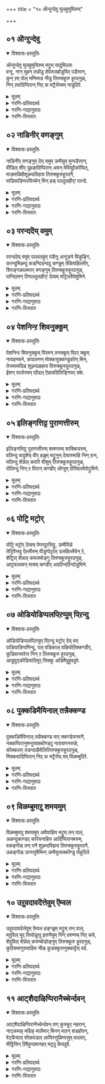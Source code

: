 +++
title = "१० ऒन्ऱुन्देवु मुलहुमुयिरुम्"

+++


## ०१ ऒन्ऱुन्देवु
<details open><summary>विश्वास-प्रस्तुतिः</summary>

ऒन्ऱुन्देवु मुलहुमुयिरुम् मट्रुम् यादुमिल्ला  
वन्ऱु, नान् मुहन् तन्नॊडु तेवरुलहोडुयिर् पडैत्तान्,  
कुन् ऱम् पोल् मणिमाड नीडु तिरुक्कूरु हूरदनुळ्,  
निन् ऱवादिप्पिरान् निऱ् क मट्रैत्तॆय्वम् नाडुदिरे.
</details>

<details><summary>मूलम्</summary>

ऒन्ऱुन्देवु मुलहुमुयिरुम् मट्रुम् यादुमिल्ला  
वन्ऱु, नान् मुहन् तन्नॊडु तेवरुलहोडुयिर् पडैत्तान्,  
कुन् ऱम् पोल् मणिमाड नीडु तिरुक्कूरु हूरदनुळ्,  
निन् ऱवादिप्पिरान् निऱ् क मट्रैत्तॆय्वम् नाडुदिरे.
</details>

<details><summary>गरणि-प्रतिपदार्थः</summary>

ऒन्ऱुम् = ऒन्दू, तेवुम् = देवतॆगळू, उलहुम् = लोकगळू, उयिरुम् = जीवगळू, मट्रुम् = मत्तॆ, यारुम् = यारू, इल्ला अन्ऱु = इल्लद अन्दु, नान् मुहन् तन्नॊडु = नाल्मुखनन्नू, तेवर् = देवतॆगळन्नू, उलहोडु = लोकगळॊन्दिगॆ, उयिर् = जीवगळन्नू, पडैत्तान् = पडॆदवनु, कुन्ऱुम् पोल् = बॆट्टद हागॆ \(उन्नतवाद, भद्रवाद\), मणि माडम् = दिव्यवाद महडि मनॆगळु, नीडु = हरडिरुव, तिरुक्कूरु हूर् = तिरुक्कूरुहूरन्नू, अदनुळ् = अदरल्लि, निन्ऱ = इरुव, आदि पिरान् = आदियाद भगवन्तनु, निऱ् क = कङ्गॊळिसुत्तिरलागि, मट्रैदॆय् वम् = बेरॆ दैववन्नु, नाडुदिरे = हुडुकुत्तीरल्ल\! 
</details>

<details><summary>गरणि-गद्यानुवादः</summary>

देवतॆगळू, लोकगळू, जीवगळु, बेरॆ यारू यावुदू ऒन्दू इल्लद अन्दु, नाल्मुखनन्नू, देवतॆगळन्नू, लोकगळन्नू, जीवगळन्नू पडॆदवनु बॆट्टद हागॆ उन्नतवाद भद्रवाद दिव्यवाद महडिमनॆगळु हरडिरुव तिरुक्कूरुहूरन्नू अदरल्लिरुव आदियाद भगवन्तनु कङ्गॊळिसुत्तिरुवाग, बेरॆ दैववन्नु हुडुकुत्तीरल्ल\! 
</details>

<details><summary>गरणि-विस्तारः</summary>

ई पाशुरदल्लि याव दैववन्नु आश्रयिसबेकु? एकॆ? बेरॆ बेरॆ दैवगळिवॆयल्ल\! अवुगळन्नु आश्रयिसिदरो? – ऎम्ब विषयवन्नु कुरितु हेळलागुत्तदॆ. 

“ऒन्ऱुन्देवु........................अन्ऱु” – इल्लि, महाप्रळयद बळिक, मरुसृष्टिगॆ मुञ्चितवागि, बहुदीर्घकाल इद्द \(इरुव\) स्थितिय विषयविदॆ. आग इद्दद्दु \(इरुवुदु\) भगवन्तनॊब्बने. अवने ’आदि’. अवनिगॆ मॊदलु, कॊनॆ ऎम्बुदिल्ल. सदा इरतक्कवनु. आद्दरिन्द, अवनन्नु ’अनादि’, ’अनन्त’ ऎन्नुत्तारॆ. 

“नान्मुहन्.......................पडैत्तान्” – सृष्टि आदद्दु हेगॆ? अदु मॊदलादद्दु हेगॆ? ऎम्ब विषय इल्लिदॆ. सृष्टिगॆ मुञ्चितवागि भगवन्तनॊब्बने इद्दद्दु, अवने मॊट्टमॊदलिगॆ \(सृष्टियागबेकॆन्दु सङ्कल्पिसिदाग\) चतुर्मुखनन्नु सृष्टिसिदनु. तरुवाय \(अवन मूलक\), देवतॆगळन्नू, लोकगळन्नू, ऎल्ला जीवकोटियन्नू सृष्टिसिदनु. 

“कुन् ऱम् पोल्..........................निऱ् क” – सर्वेश्वरन परम सौलभ्यगुणवन्नु इल्लि हेळलागुत्तदॆ. तानॆल्लियो सृष्टिगिन्त आचॆ इरुव ’पर’दल्लिद्दरॆ, तन्नन्नु ऎल्ला जीवकोटियू आश्रयिसुवुदादरू हेगॆ? कण्णार कण्डरल्लवे अवरु अवनन्नु नम्बि आश्रयिसबल्लरु? ई कारणदिन्द, भगवन्तनु भूलोकदल्लि बेरॆबेरॆ तिरुपतिगळल्लि \(पवित्रस्थळगळल्लि\) ताने अर्चावतारियागि, दिव्यमङ्गळ विग्रहवागि नॆलॆगॊण्डिद्दानॆ. “आळ्वार् तिरुनगरि” ऎन्दु प्रसिद्धि पडॆद तिरुक्कूरुहूरिनल्लू स्वामियु कङ्गॊळिसुत्तानॆ. 

“आदिप्पिरान् निऱ् क...............नाडुदिरे” – ऎल्लक्कू आदियागि, ऎल्लक्कू कारणनागिरुव भगवन्तनु तिरुक्कूरुहूरिनल्लि मत्तु अन्थ इतर पवित्र पुण्यस्थळगळल्लि, भूलोकवासिगळ उद्धारक्कागिये निन्तिरुवाग, अवनन्नु आश्रयिसदन्तॆ, बेरॆ यारु यारन्नो आश्रयिसि जन कॆडुत्तारल्ल\! इदु तरवे? 

आळ्वाररु हेळुत्तारॆ- आदियू कारणनू आगिरुव सर्वेश्वरनन्नु मात्रवे आश्रयिसि उद्धारगॊळ्ळबेकु. बेरॆ दैवगळन्नु आश्रयिसुवुदु विवेकवल्ल.
</details>



## ०२ नाडिनीर् वणङ्गुम्
<details open><summary>विश्वास-प्रस्तुतिः</summary>

नाडिनीर् वणङ्गुम् दॆय् वमुम् उम्मैयुम् मुन्पडैत्तान्,  
वीडिल् शीर् पुहऴादिप्पिरान् अवन् मेवियुऱैकोयिल्,  
माडमाळिहैशूऴ्न्दविहाय तिरुक्कूरुहूरदनै,  
पाडियाडिप्परविच्चॆन् मिन् हळ् पल्लुलहीर्\! परन्दे.
</details>

<details><summary>मूलम्</summary>

नाडिनीर् वणङ्गुम् दॆय् वमुम् उम्मैयुम् मुन्पडैत्तान्,  
वीडिल् शीर् पुहऴादिप्पिरान् अवन् मेवियुऱैकोयिल्,  
माडमाळिहैशूऴ्न्दविहाय तिरुक्कूरुहूरदनै,  
पाडियाडिप्परविच्चॆन् मिन् हळ् पल्लुलहीर्\! परन्दे.
</details>

<details><summary>गरणि-प्रतिपदार्थः</summary>

नाडि = हुडुकि, नीर् = नीवु, वणङ्गुम् = पूजिसुव \(नमस्करिसुव\), दॆय् वमुम् = दैववन्नु उम्मैयुम् = निम्मन्नू, मुन् = हिन्दॆये \(ऒन्दु कालदल्लि\), पडैत्तान् = पडॆदवनाद \(सृष्टिसिदवनाद\), वीडु इल् शीर् = नित्यसिद्धवाद कल्याणगुणगळुळ्ळ, पुहऴ् = हॊगळिकॆयुळ्ळ \(कीर्तिवन्तनाद\), आदिप्पिरान्= जगदादियाद स्वामियु, अवन् = स्वतः, मेवि = इष्टपट्टु, उऱै = नॆलसिरुव, कोयिल् = पवित्रमन्दिरवाद, माडम् माळिहै शूऴ्न्दु = महडि मनॆगळिन्द सुत्तुवरिदु, अऴहुआय = सुन्दरवागिरुव, तिरुक्कूरु हूर् अदनै = तिरुक्कूरुहूरन्नु, पादि = हाडि \(स्तुतिसि\), आडि = नलिदाडि, परवि = स्तुतिसि, शॆन् मिन् हळ् = नडॆयिरि, पल् उलहीर् = ऎल्ला जीवरुगळे, परन्दे = ऎल्ला कडॆगळन्नू हरडिकॊण्डे. 
</details>

<details><summary>गरणि-गद्यानुवादः</summary>

ऎल्ला जीवरुगळे, हुडुकि नीवु पूजिसुव दैववन्नू निम्मन्नू हिन्दॆ ऒन्दु कालदल्लि पडॆदवनाद, नित्यसिद्धनाद कल्याणगुणगळुळ्ळ, कीर्तिवन्तनाद, जगदादियाद स्वामियु स्वतः इष्टपट्टु नॆलसिरुव पवित्रमन्दिरवाद, महडिमनॆगळिन्द सुत्तुवरिदिरुव, सुन्दरवाद तिरुक्कूरुहूरन्नु हाडि, नलिदाडि, स्तुतिसि, \(इदर कीर्तियन्नु\) ऎल्लॆल्लू हरडि, नडॆयिरि.
</details>

<details><summary>गरणि-विस्तारः</summary>

हिन्दिन पाशुरदल्लि, तिरुक्कूरुहूरिनल्लि नॆलसिरुव आदिकारणनाद सर्वेश्वरनन्नु ऎल्लरू आश्रयिसि उद्धारगॊळ्ळबेकॆन्दु हेळलायितु. 

ई पाशुरदल्लि, आ स्वामिये इष्टपट्टु बन्दु नॆलसिरुव पवित्रक्षेत्रवाद तिरुक्कूरुहूरिन भाग्यवन्नु हाडि, हॊगळि, आनन्दिसि, प्रसिद्धगॊळिसबेकॆन्दु हेळलागुत्तदॆ. आळ्वाररु ऎल्ला जनक्कू तम्म हितनुडियन्नु हेळुत्तारॆ. 

“नाडि नीर्.............................पडैत्तान्” – कॆळमट्टद दैवगळन्नु आश्रयिसि पूजिसुवुदु एतक्कॆ हितवल्लद्दु ऎम्बुदन्नु हेळलागुत्तदॆ. हिन्दॆ, भगवन्तनु सृष्टि माडिद कालदल्लि नाना देवतॆगळन्नू ऎल्ला चराचर वस्तुगळन्नू सृष्टिमाडिदनु. तिळिवळिकॆयिल्लद जन तावु अलॆदाडि कण्डुकॊण्ड कॆळमट्टद दैववन्नु पूजिसुत्तारॆ. भगवन्तनु आ दैववन्नू सृष्टिसिदनष्टॆ. आ दैववू आ सर्वस्वामियन्ने आश्रयिसुवुदु. आद्दरिन्द, ऎल्लरू, ऎल्लर आराध्यदैववाद सर्वेश्वरनॊब्बनन्ने, आश्रयिसि उद्धारगॊळ्ळबेकु. 

“वीडिल् शीर् पुलऴ्....................अवन्” – शाश्वतवाद कल्याणगुणगळिन्द कूडि, कीर्तिसल्पडुववनु भगवन्तने. अवने आदि. अवने जगत्कारण.

“अवन् मेवि.....................परन्दे” – आ स्वामियु ताने इष्टपट्टु, लोकवासिगळ आर्तियन्नु निवारिसुवुदक्कागि भूलोकक्कॆ बन्दु अर्चास्वरूपियागि, तिरुक्कूरुहूरिनल्लि नॆलॆगॊण्डिद्दानॆ. महडि मनॆगळिन्द सुन्दरवागि शोभिसुव आ तिरुक्कूरुहूरु ऎम्बुदु भगवन्तन दिव्यसन्निधियिन्द सुप्रसिद्धवागिदॆ. आ पुण्यक्षेत्रवन्नु कुरितु हाडि, हॊगळि, अदर किर्तियन्नु ऎल्ल कडॆयल्लू हरडबेकु. 

आळ्वाररु हेळुत्तारॆ- लोकवासिगळे, नीवु मोहगॊण्डु पूजिसुव दैववन्नुआ सर्वेश्वरने सृष्टिसिद्दु. आ दैवगळू आ स्वामियन्ने आश्रयिसुत्तारॆ. अवने इष्टपट्टु तिरुक्कूरुहूरिनल्लि नॆलसिद्दानॆ. जनर सङ्कटगळन्नु परिहरिसुवुदक्कागि. आद्दरिन्द, नीवु तिरुक्कूरुहूरिगॆ होगि, आ स्वामियन्नु पूजिसि, अवनन्नू आ पुण्यक्षेत्र्द कीर्तियन्नू हॊगळि, हाडि, आनन्दिसि अदर कीर्तियन्नु ऎल्लॆडॆगळल्लू हरडि.
</details>



## ०३ परन्ददॆय् वमुम्
<details open><summary>विश्वास-प्रस्तुतिः</summary>

परन्ददॆय् वमुम् पल्ललहुम् पडैत्तु अन्ऱुडने विऴुङ्गि,  
करन्दुमिऴ्न्दु कडन्दिडन्ददु कण्डुम् तॆळियहिल्लीर्,  
शिरङ्गळालमरर् वणङ्गुम् तिरुक्कूरुहूरदनुळ्,  
पान्दिऱमन् ऱिप्पल्लुलहीर्\! दॆय्वम् मट्रिल्लैपेशुमिने.
</details>

<details><summary>मूलम्</summary>

परन्ददॆय् वमुम् पल्ललहुम् पडैत्तु अन्ऱुडने विऴुङ्गि,  
करन्दुमिऴ्न्दु कडन्दिडन्ददु कण्डुम् तॆळियहिल्लीर्,  
शिरङ्गळालमरर् वणङ्गुम् तिरुक्कूरुहूरदनुळ्,  
पान्दिऱमन् ऱिप्पल्लुलहीर्\! दॆय्वम् मट्रिल्लैपेशुमिने.
</details>

<details><summary>गरणि-प्रतिपदार्थः</summary>

परन्द = हरडिकॊण्डिरुव, दॆय् वमुम् = देवतॆगळन्नू\(देवतॆगळे मुन्ताद जीवकोटियन्नू\), पल् उलहुम् = अनेक लोकगळन्नू, पडैत्तु = सृष्टिसि, अन्ऱु = अन्दु \(प्रळय बन्दाग\), उडने = ऒट्टिगॆ, विऴुङ्गि = ऎल्लवन्नू कबळिसि, करन्दु = \(अवुगळन्नॆल्ला\) करगिसि, उमिऴ्न्दु = \(ऎल्लवन्नू\) मत्तॆ हॊरहाकि, कडन्दु = \(लोकगळन्नु\) अळॆदुकॊण्डु, इडन्ददु = हिडिदु मेलक्कॆत्तिद्दन्नु, कण्डुम् = प्रमाणगळ मूलक तिळिदूसह, तॆळिय किल्लीर् = तिळियलारिरल्ल\! शिरङ्गळाल् = तलॆगळिन्द \(तलॆबागि\), अमरर् = अमररु, वणङ्गुम् = नमस्करिसुव, तिरुक्कूरुहूर् अदनुळ् = तिरुक्कूरुहूरिनल्लि नॆलसिरुव, परन् = परमपुरुषन, तिऱम् अन् ऱि = स्वभाववदल्लदॆ, पल् उलहीर् = लोकद नानाजनरे, तॆय्वम् = दैव, मट्रु इल्लै = बेरॆ यावुदक्कू इल्ल, पेशुमिने = हेळि \(मातनाडि\). 
</details>

<details><summary>गरणि-गद्यानुवादः</summary>

हरडिकॊण्डिरुव देवतॆगळे मुन्ताद ऎल्ला जीवकोटियन्नू, अनेक लोकगळन्नू सृष्टिसि, प्रळयकाल बन्दाग अवुगळन्नॆल्ला ऒट्टिगॆ कबळिसि, करगिसि, मत्तॆ अवुगळन्नु हॊरहाकि, \(लोकगळन्नु\) अळॆदुकॊण्डु, \(भूमियन्नु\) हिडिदु मेलक्कॆत्तिद्दन्नु प्रमाणगळिन्द कण्डूसह, तिळियलारिरल्ल\! तलॆबागि अमररु नमस्करिसुव तिरुक्कुरुहूरिनल्लि नॆलसिरुव परम पुरुषन स्वभाववदल्लदॆ, नानाजनरे, बेरॆ याव दैवक्कू आ सामर्थ्यविल्ल मातनाडि.
</details>

<details><summary>गरणि-विस्तारः</summary>

तिरुक्कूरुहूरिनल्लि नॆलसिरुव सर्वेश्वरन बहुबगॆय सामर्थ्यवन्नु कुरितु ई पाशुरदल्लि हेळलागुत्तदॆ.

आळ्वाररु हेळुत्तारॆ- लोकद नानाजनरे, तिरुक्कूरुहूरिनल्लि नॆलसिरुव सर्वेश्वरनाद भगवन्तने ब्रह्मादि देवतॆगळिन्द हिडिदु ऎल्ला बगॆय जीवकोटियन्नू सृष्टिकालदल्लि सृष्टिसिदवनु. प्रळयकालदवरॆगॆ अवुगळन्नॆल्ला रक्षिसिदवनु. महाप्रळयकालबन्दाग, इडिय सृष्टियन्ने ऒन्दे गुक्किगॆ नुङ्गि हाकिदवनु. मत्तु मरुसृष्टियवरॆगॆ ऎल्लवन्नू तन्न हॊट्टॆयल्लिट्टुकॊण्डु रक्षिसिदवनु. सृष्टिसमय बन्दाग, अवुगळन्नॆल्ला पाङ्गितवागि हॊरहाकिदवनु. बलिचक्रवर्तिय बळिगॆ वामनवटुवागि होगि, अवनिम्द मूरुहॆज्जॆगळष्टु नॆलवन्नु दानवागि पडॆदुकॊण्डवनु. आग, त्रिविक्रमनागि बॆळॆदु, ऎल्लॆल्लू आवरिसिकॊण्डु, तन्न ऎरडे हॆज्जॆगळन्नु विस्तरिसि ऎल्ला लोकगळन्नू अवुगळल्लि अडगिसिट्टु अळॆदुकॊण्डवनु. हिरण्याक्षनु भूमियन्नु कद्दुकडलल्लि ऎल्लियो हुदुगिसिट्टाग, महावराहनागि स्वामियु अवतरिसि, आ राक्षसनन्नु कॊन्दु, भूमियन्नु हिडिदु, उद्धरिसि, अदर स्थानदल्लि निल्लिसिदवनु. हीगॆ भगवन्तन अवतारगळ हिरिमॆयन्नू, अवन गुणस्वभावगळन्नू, प्रमाणगळिन्द कण्डुकॊण्डिद्दरू, नीवु तिळिवळिकॆ पडॆयलिल्लवल्ल\! देवादिदेवतॆगळू तलॆबागि नमस्करिसुव आ सर्वेश्वरनिगल्लदॆ बेरॆ याव दैवक्कू आ विशिष्ट सामर्थ्यविल्ल, कण्डिरा\!
</details>



## ०४ पेशनिन्ऱ शिवनुक्कुम्
<details open><summary>विश्वास-प्रस्तुतिः</summary>

पेशनिन्ऱ शिवनुक्कुम् पिरमन् तनक्कूम् पिऱर् क्कूम्  
नायहनवने, कपालनन् मोक्कत्तुक्कण्डुकॊण् मिन्,  
तेजमामदिळ् शूऴ्न्दऴहाय तिरुक्कूरुहूरदनुळ्,  
ईशन् पालोरवम् पऱैदल् ऎन्नावदिलिङ्गियर् क्के.
</details>

<details><summary>मूलम्</summary>

पेशनिन्ऱ शिवनुक्कुम् पिरमन् तनक्कूम् पिऱर् क्कूम्  
नायहनवने, कपालनन् मोक्कत्तुक्कण्डुकॊण् मिन्,  
तेजमामदिळ् शूऴ्न्दऴहाय तिरुक्कूरुहूरदनुळ्,  
ईशन् पालोरवम् पऱैदल् ऎन्नावदिलिङ्गियर् क्के.
</details>

<details><summary>गरणि-प्रतिपदार्थः</summary>

पेश निन् ऱ = हेळलागुत्तिरुव, शिवनुक्कूम् = शिवनिगू, पिरमन् तनक्कूम् = ब्रह्मनिगू, पिऱर् क्कूम् = इतर ऎल्लरिगू, नायहन् = ऒडॆयनु, अवने = आ सर्वेश्वरने, कपालम् = कपालद, नल् मोक्कत्तु = ऒळ्ळॆय मोक्षवन्नु \(कपालद पूर्णबिडुगडॆयन्नु\), कण्डु कॊण्मिन् = तिळिदुकॊळ्ळी, तेशम् = तेजस्सिन, मदिळ् शूऴ्न्दु= कोटॆयिन्द सुत्तुवरिदु, अऴहाय = सुन्दरवाद, तिरुक्कूरुहूर् अदनुळ् = तिरुक्कूरु हूरिनल्लि नॆलसिरुव, ईशन् पाल् = सर्वेश्वरन विषयदल्लि ओर् = यावुदादरॊन्दु, अवम् पऱैदल् = कॆट्ट मातन्नु हेळुवुदरिन्द, ऎन् आवदु इलिङ्गियर् क्के = लिङ्गपरवादिगळिगॆ एनागुत्तदॆ? \(एनु प्रयोजनवागुत्तदॆ? फलवेनु?\)
</details>

<details><summary>गरणि-गद्यानुवादः</summary>

हेळलागुत्तिरुव शिअनिगू, ब्रह्मनिगू, मत्तित्तररॆल्लरिगू, आ सर्वेश्वरने ऒडॆयनु. ऒळ्ळॆय कपालमोक्षद विषयवन्नु तिळिदुकॊळ्ळि. तेजस्सिन कोटॆयिन्द सुत्तुवरिदु, सुन्दरवाद, तिरुक्कूरु हूरिनल्लि नॆलसिरुव सर्वेश्वरन विषयदल्लि यावॊन्दादरू कॆट्ट मातन्नु हेळुवुदरिन्द लिङ्गपरवादिगळिगॆ याव प्रयोजनवागुत्तदॆ? 
</details>

<details><summary>गरणि-विस्तारः</summary>

आळ्वारर कालदल्लि मत्तु अदक्कॆ पूर्वभावियागिये, शिवने परतत्त्ववॆन्नुव लिङ्गवादवित्तॆन्दु तोरुत्तदॆ. आळ्वाररु हेळुवुदु विष्णुवे परतत्त्ववॆन्दु. 

श्रीमन्नारायणने सर्वेश्वरनॆम्बुदक्कॆ साकष्टु हेरळवागि प्रमाणगळिवॆ. आ प्रमाणगळन्नु बदिगॊत्ति, लिङ्गवादिगळु शैवतत्त्ववन्ने दॊड्डदु माडुत्तारॆ. अवरिगॆ ऊहॆ, अनुमानगळे प्रमाण. शास्त्रादिगळदल्ल. 

ई पाशुरदल्लि, तम्म तत्त्ववन्नु प्रतिपादिसुव आ शैवरिगॆ आळ्वाररु ऒन्दु बगॆय समाधान हेळुत्तारॆ. 

“कपाल नन् मोक्कत्तु कण्डुकॊण्मिन्” – सृष्टिय मॊदलल्लि ब्रह्मनिगू शिवनिगू ऐदैदु तलॆगळिद्दवन्तॆ. इतररिगॆ अवरिब्बरन्नु कुरितु अनुमान बरबारदॆन्दु शिवनु ऎणिसि, ब्रह्मन ऒन्दु तलॆयन्नु चिवुटि हाकिदनन्तॆ. आदरॆ, ब्रह्मन शापक्कॆ ऒळपट्टु आ कपालवु शिवन बल अङ्गैयल्लिये उळियितन्तॆ. शिवन ब्रह्महत्यादोषवु हीगॆ साक्षियागि अवनन्नु बाधिसुत्तित्तन्तॆ. अदन्नु कळॆदुकॊळ्ळुवुदादरू हेगॆ? एनु माडिदरॆअदु कळचिबीळुत्तदॆ? महर्षिगळिन्द तिळिदद्दु शिवनु जटाधारियागि, भस्म कळॆदु, भिक्षाटानॆ माडबेकॆन्दू, आ कपाल तुम्बिद कूडले अदु कळचिबीळुत्तदॆयॆन्दू, अन्तॆये, शिवनु भिक्षाटनॆ माडतॊडगिदनु. मूरुलोकगळन्नू सुत्ति अलॆदनु. यारिन्दलू कपालवन्नु तुम्बिद मूरुलोकगळन्नू सुत्ति अलॆदनु. यारिन्दलू कपालवन्नु तुम्बिडलागलिल्ल. कडॆगॆ, कडुनॊन्दु, शिवनु श्रीमन्नारायणनन्नु मरॆहॊक्कनु. उदारियागि अवनु तन्नकैयिन्द आ कपालदॊळक्कॆ रक्तवन्नु हरिसुत्ता’अक्षयं’ ऎन्दनन्तॆ. अदु रक्तदिन्द तुम्बिद कूडले, कळचि बित्तु. शिवनिगॆ आनन्दवायितन्तॆ. इदु कतॆ. 

ईगलू, बदरिकाश्रमदल्लिरुव ’ब्रह्मकपाल’वॆम्बुदु शिवन कैयिन्द कपाल कळचिबिद्द स्थळ ऎन्दु प्रसिद्धि पडॆदिदॆ. 

इलिङियर् क्कॆन्नावदु?” – सर्वेश्वरनाद श्रीमन्नारायणनन्नु कुरितु याव कॆट्टमातन्नू आडबारदु. लिङ्गपरवादिगळु आडुव कीळु मातुगळिन्द अवरिगॆ बरुवुदादरू एनु? भगवन्तन हिरिमॆयागलि, परत्ववागलि ऎळ्ळष्टादरू कडमॆयागुवुदे? 

आळ्वाररु हेळुत्तारॆ- शिवने परतत्त्व ऎन्दु लिङ्गवादिगळु हेळुत्तारॆ. वास्तववागि, आ शिवनिगू, ब्रह्मनिगू आ सर्वेश्वरने \(श्रीमन्नारायणने\) नायक. शिवनिगॆ अण्टिद्द कपालद मोक्षवन्नु कुरितु योचिसिदरॆ, यार हिरिमॆ हॆच्चु ऎम्बुदु स्पष्टवागुत्तदॆ. तिरुक्कूरुहूरिनल्लि \(मत्तु, अन्थ पवित्रक्षेत्रगळल्लि\) नॆलसिरुव सर्वेश्वरनन्नु कुरितु यावॊन्दु कॆट्ट मातन्नू आडबारदु. हागॆ आडुव लिङ्गवादिगळिगॆ इदरिन्द एनु प्रयोजन?
</details>



## ०५ इलिङ्गत्तिट्ट पुराणत्तीरुम्
<details open><summary>विश्वास-प्रस्तुतिः</summary>

इलिङ्गत्तिट्ट पुराणत्तीरुम् शमणरुम् शाक्कियरुम्,  
वलिन्दु वादुशॆय् वीर् हळुम् मट्रुनुन् दॆय्वरुमाहि निन् ऱान्,  
मलिन्दु शॆन्नॆल् कवरि वीशुम् तिरुक्कूरुहूरदनुळ्,  
पॊलिन्दु निन् ऱ पिरान् कण्डीर् ऒन्ऱुम् पॊय्यिल्लैपोट्रुमिने.
</details>

<details><summary>मूलम्</summary>

इलिङ्गत्तिट्ट पुराणत्तीरुम् शमणरुम् शाक्कियरुम्,  
वलिन्दु वादुशॆय् वीर् हळुम् मट्रुनुन् दॆय्वरुमाहि निन् ऱान्,  
मलिन्दु शॆन्नॆल् कवरि वीशुम् तिरुक्कूरुहूरदनुळ्,  
पॊलिन्दु निन् ऱ पिरान् कण्डीर् ऒन्ऱुम् पॊय्यिल्लैपोट्रुमिने.
</details>

<details><summary>गरणि-प्रतिपदार्थः</summary>

इलिङ्गत्तु = लिङ्गमहात्मॆयन्नु कुरितु, इट्ट = इट्टिरुव, पुराणत्तीरुम् = पुराणवन्नु हिडिदवरू, शमणरुम् = जैनपन्थदवरू, शाक्कियरुम् = बौद्धरू, वलिन्दु वादु शॆय् वीर्हळुम् = बलवागि वादमाडुववरू, मट्रुम् = बेरॆ, नुम् दॆय्वमुम् = निम्म दैववू, आहि = आगि, निन् ऱान् = इरुववनु, मलिन्दु = समृद्धियागि, शॆम् नॆल् = कॆम्बत्तद, कवरि = चवरॆयन्नु, वीशुम् = बीसुव \(बीसल्पडुव\), तिरुक्कूरुहूर् अदनुळ् = तिरुक्कूरुहूरिनल्लि, पॊलिन्दु = हॊळॆहॊळॆयुत्ता, निन् ऱ = नॆलसिरुव, पिरान् = स्वामिये, कण्डीर् = कण्डिरा, ऒन्ऱुम् = स्वल्पवादरू \(ऎळ्ळष्टादरू\), पॊय् इल्लै = सुळ्ळिल्ल, पोट्रुमिने = स्तुतिसिरि. 
</details>

<details><summary>गरणि-गद्यानुवादः</summary>

लिङ्गमहात्मॆयन्नु कुरितु रचिसलाद पुराणवन्नु हिडिदवरू, जैनरू, बौद्धरू, बलवागि वादमाडुववरू, बेरॆ निम्म दैववू आगिइरुववनु समृद्धियागि बॆळॆद कॆम्बत्तद चवरियिन्द बीसल्पडुव तिरुक्कूरु हूरिनल्लि हॊळॆहॊळॆयुत्ता नॆलसिरुव स्वामिये कण्डिरा. ऎळ्ळष्टादरू सुळ्ळिल्ल स्तुतिसिरि. 
</details>

<details><summary>गरणि-विस्तारः</summary>

हिन्दिन पाशुरदल्लि, शैवर भेदभाववन्नु कुरितु प्रस्तापिसलायितु. आगिन कालदल्लि प्रचारदल्लिद्द बौद्ध, जैन, मुन्ताद अनेक धर्मगळ अनुयायिगळन्नु कुरितु, अवरु परस्पर द्वेषासूयॆगळ बगॆगॆ असमाधानगॊण्डु, अवरॆल्लरिगू ऒट्टागि, ई पाशुरदल्लि हितोपदेशवन्नुआळ्वाररु हेळुत्तारॆ. 

आळ्वाररु हेळुत्तारॆ- लोकिगरे, नीवु शैवागम पुराणगळन्नु अनुसरिसुव लिङ्गपूजकरागिरबहुदु. जैनरागिरबहुदु. बौद्धरागिरबहुदु. वितण्डावादिगळादवर पङ्गडक्कॆ सेरिदवरिरबहुदु. इन्नू बेरॆ यारादरू आगिरबहुदु. नीवॆल्लरू पूजिसुव दैवगळु बेरॆ बेरॆ नामरूपगळिन्द शोभिसुत्तिरबहुदु. आदरॆ, ऎल्लवू सर्वेश्वरनागिरुव ऒब्बनिगे सेरुत्तदॆ. तिरुक्कूरुहूरिनल्लि \(मत्तु अन्थ ऎल्ला पवित्रक्षेत्रगळल्लि\) नॆलसिरुव आ सर्वेश्वरनिगे सल्लुत्तदॆ. ई मातु सत्य. इदन्नरितु नीवू अवनन्ने स्तुतिसि.

देवरॊब्बने, नामरूपगळु हलवु. याव दैवक्कॆ कैजोडिसिदरू सत्यस्वरूपियाद आ सर्वेश्वरनिगॆ सेरुत्तदॆ.
</details>



## ०६ पोट्रि मट्रोर्
<details open><summary>विश्वास-प्रस्तुतिः</summary>

पोट्रि मट्रोर् दॆय्वम् पेणप्पुऱत्तिट्टु, उम्मैयिन्ने   
तेट्रिवैत्तदु ऎल्लीरुम् वीडुप्पॆट्राल् उलहिल्लैयॆन् ऱे,  
शेट्रिल् शॆन्नल् कमलमोङ्गु तिरुक्कूरुहूरदनुळ्,  
आट्रवल्लवन् मायम् कण्डीर् अदऱिन्दऱिन्दोडुमिने.
</details>

<details><summary>मूलम्</summary>

पोट्रि मट्रोर् दॆय्वम् पेणप्पुऱत्तिट्टु, उम्मैयिन्ने   
तेट्रिवैत्तदु ऎल्लीरुम् वीडुप्पॆट्राल् उलहिल्लैयॆन् ऱे,  
शेट्रिल् शॆन्नल् कमलमोङ्गु तिरुक्कूरुहूरदनुळ्,  
आट्रवल्लवन् मायम् कण्डीर् अदऱिन्दऱिन्दोडुमिने.
</details>

<details><summary>गरणि-प्रतिपदार्थः</summary>

पीट्रि = स्तुतिसि, मट्रु ओर् दॆय् वम् = बेरॊन्दु दैववन्नु, पेण = पूजिसलु \(आश्रयिसलु\), पूऱत्तु इट्टु = बेर्पडिसि, उम्मै = निम्मन्नु, इन्ने = हीगॆये\(ईग नीविरुव रीतियल्ले\) तेट्रि वैत्तदु = शङ्किसदन्तॆ माडिरुवुदु, ऎल्लीरुम् = ऎल्लरू, वीडु पॆट्राल् = बिडुगडॆ हॊन्दिदरॆ \(मोक्षपडॆदरॆ\), उलहु इल्लै = भूलोक इल्लदॆ होगुवुदु, ऎन्ऱॆ = ऎन्तले, शेट्रल् = कॆसरिनल्लि, शॆन्नल् = कॆम्बत्त, कमलम् = कमलद हूगळू, ओङ्गु = ऎत्तरक्कॆ बॆळॆदिरुव, तिरुक्कूरुहूर् अदनुळ् = तिरुक्कूरुहूरिनल्लि नॆलसिरुव, आट्रवल्लवन् = सर्वशक्तनाद भगवन्तन, मायम् कण्डीर् = मायॆ कण्डिरा, अदु अऱिन्दु = ई गुट्टन्नु अरितु, अऱिन्दु = बिडुगडॆ हॊन्दुव गुट्टन्नू\) अरितु, ओडुमिने = \(सर्वेश्वरन बळिगॆ\) ओडिरि. 
</details>

<details><summary>गरणि-गद्यानुवादः</summary>

बेरॊन्दु दैववन्नु स्तुतिसि, आश्रयिसलु \(पूजिसलु\) निम्मन्नु बेर्पडिसि, निम्मन्नु हीगॆये शङ्किसदन्तॆ माडिरुउदु, ऎल्लरू मोक्षवन्नु पडॆदरॆ, भूलोकवे इल्लिगॆ होगुवुदु ऎन्तले. कॆसरिनल्लि कॆम्बत्तवू कमलवू हुलुसागि \(ऎत्तरक्कॆ\) बॆळॆदु निन्तिरुव तिरुक्कूरुहूरिनल्लि नॆलसिरुव सर्वशक्तनाद भगवन्तन मायॆ कण्डिरा. इदन्नु अऱितु, बिडुगडॆय गुट्टन्नु अरितु, \(अवनन्नु\) आश्रयिसलु\) ओडिरि. 
</details>

<details><summary>गरणि-विस्तारः</summary>

हिन्दिन पाशुरद विषयवन्ने इन्नू स्वल्प विवरणॆयॊन्दिगॆ इल्लि हेळलागुत्तदॆ. मनुष्यरिगॆ बेरॆ बेरॆ दैवगळन्नु आश्रयिसुव बुद्धियादरू हेगॆ बन्तु? अवरु माडुवुदु सरिये अल्लवे ऎम्ब विमर्शॆ एकॆ मूडिबरलिल्ल? ई विषयक्कॆ इल्लि ऒन्दु बगॆय समाधानविदॆ. 

“पोट्रि.....................................तेट्रिवैत्तदु” – इदु भगवन्तन सङ्कल्प- बेरॆ बेरॆ दैवगळन्नु सृष्टिसि, अवुगळन्नु पूजिसुवन्तॆ बुद्धियन्नुजनक्कॆ कॊट्टद्दु, अवन मायॆये याव दैववन्नुआश्रयिसि, अर्चिसिदरू, ऎल्लवू सर्वेश्वरनाद भगवन्तनिगे सेरुत्तदॆ ऎम्ब मातु निजवे आदरू, भगवन्तनन्नु नेरवागि आश्रयिसि पूजिसुवुदु परमश्रेष्ठ. अन्यदैवगळन्नु पूजिसुवुदु आया दैवगळ मूलक भगवन्तनिगॆ सेरबेकागुत्तदॆ. अदरिन्द, मोक्ष तडवागि प्राप्तवागुत्तदॆ. इदक्कॆ कारणवॆन्दरॆ, ऎल्लरू तन्नन्ने आश्रयिसि भजिसिदरॆ, ऎल्लरिगू बेगलॆ मोक्ष लभिसि, भूलोकवॆल्ल ऒम्मॆलॆ बरिदादीतु. हीगागदिरलि, हन्तहन्तवागिजनक्कॆ मोक्ष लभिसलि ऎम्बुदे स्वामिय उद्देश. अवरवरु नडॆसुव पूजॆ अवरवरिगॆ सरि ऎन्दु तिळिदु बरलि, अवरवर नम्बिकॆ पूजॆगळिगॆ तक्कन्तॆ स्वल्पस्वल्प तडवागि तन्नन्नु सेरलि ऎन्दु उद्देशिसिये भिन्न दैवपूजॆगॆ भगवन्तनु अवक्षकॊट्टिद्दानॆ. इदन्ने अवन मायॆ ऎन्नुवुदु. 

“अदु अऱिन्दु अऱिन्दु ओडुमिने” – भगवन्तन ’मायॆ’येनु ऎम्बुदन्नु कण्डुकॊळ्ळुवुदु मॊदलनॆय तिळिवळिकॆ. मत्तु आ मायॆयिन्द बिडुगडॆयागुवुदक्कॆ भगवन्तनन्ने नेरवागि आश्रयिसि, बेग मुक्तियन्नु पडॆदुकॊळ्ळबेकु. इदु ऎरडनॆय तिळिवळिकॆ. हीगॆ इल्लि हेळुव ऎरडु तिळिवळिकॆगळु.

आळ्वाररु हेळुत्तारॆ- लोकिगरे, भगवन्तनु निमनिमगॆ इष्टवाद दैववन्नु पूजिसलु, नीवु नडॆयुव मार्गवे सरि ऎन्दु तिळियलु, मत्तु हागॆये नम्बि नडॆयलु निम्मन्नु बेर्पडिसिद्दानॆ. लोकद जनरॆल्ल ऒट्टागि भगवन्तनन्ने पूजिसि, ऒट्टागिये मुक्तिपडॆयदॆ इरलि. हागादल्लि लोकवे बन्दागिबिट्टीतु. अदागबारदु – ऎम्बुदे भगवन्तन सङ्कल्प. आ कारणदिन्दले, अवनुई बगॆय मायॆयन्नु, ऎन्दरॆ, भिन्नदैवपूजॆयन्नु, कल्पिसिद्दानॆ कण्डिरा\! आद्दरिन्द, निमगॆ बेग मुक्ति पडॆयबेकॆम्ब आशॆयिद्दरॆ, ई गुट्टन्नु मॊदलु कण्डुकॊळ्ळि. मत्तु सर्वशक्तनाद अवनन्नु नेरवागि आश्रयिसलु आतुरपडिरि.
</details>



## ०७ ओडियोडिप्पलपिऱप्पुम् पिऱन्दु
<details open><summary>विश्वास-प्रस्तुतिः</summary>

ओडियोडिप्पलपिऱप्पुम् पिऱन्दु मट्रोर् दॆय् वम्  
पाडियाडिप्पणिन्दु, पल् पडिकाल् वऴियोऱिक्कण्डीर्,   
कूडिवानवरेत्त निन् ऱ तिरुक्कूरु हूरदनुळ्,  
आडुपुट्कॊडियादिमूर् त्तिक्कु अडिमैपुहुवदुवे.
</details>

<details><summary>मूलम्</summary>

ओडियोडिप्पलपिऱप्पुम् पिऱन्दु मट्रोर् दॆय् वम्  
पाडियाडिप्पणिन्दु, पल् पडिकाल् वऴियोऱिक्कण्डीर्,   
कूडिवानवरेत्त निन् ऱ तिरुक्कूरु हूरदनुळ्,  
आडुपुट्कॊडियादिमूर् त्तिक्कु अडिमैपुहुवदुवे.
</details>

<details><summary>गरणि-प्रतिपदार्थः</summary>

ओडि ओडि = ओडुत्ता ओडुत्ता, पल = हलवारु, पिऱप्पुम् = हुट्टुगळन्नु, पिऱन्दु = हुट्टि, मट्रोर् \(मट्रुओर्\) = बेरॊब्ब, दॆय् वम् = दैववन्नु, पाडि = सुत्तिसि, आदि = नलिदाडि, पणिन्दु = नमस्करिसि, पल् = हलवु \(अनेक\) पडिकाल् = हन्तगळ वंशद, वऴि एऱि = दारियन्नु हिडिदु \(दारियल्लि नडॆदु\), कण्डीर् = कण्डिरल्लवे, \(कण्डिरा\), कूडि = ऒट्टागि, वानवर् = देवतॆगळु, एत्त निन् ऱ = स्तुतिसल्पडुत्तिरुव, तिरुक्कूरु हूर् अदनुळ् = तिरुक्कूरुहूरिनल्लि नॆलसिरुव, आडु = आडुत्तिरुव, पुट्कॊडि = \(पुळ् \+ कॊडि = पुट्कॊडि\) = पक्षिय ध्वजवुळ्ळ \(गरुडध्वजनाद\), आदि मूर् त्तिक्कु = आदिकारणनाद मूर्तिगॆ, अडिमैपुहुवदु = शरणागुवुदु, अदुवे = अदेये \(सरियाद मार्ग- उत्तम उपाय\). 
</details>

<details><summary>गरणि-गद्यानुवादः</summary>

ओडुत्ता ओडुत्ता हलवारु हुट्टुगळन्नु हुट्टि, बेरॊब्ब दैव्वन्नु कुरितु हाडि नलिदाडि नमस्करिसि, अनेक हन्तगळ वंशद दारियन्नु हिडिदु, कण्डिरल्लवे? देवतॆगळु ऒट्टागि सेरि स्तुतिसल्पडुत्तिरुव आडुत्तिरुव गरुडध्वजनाद आदिकारणनाद मूर्तिगॆ शरणागुवुदु अदेयो \(उत्तम उपाय\).
</details>

<details><summary>गरणि-विस्तारः</summary>

ई पाशुरदल्लि सर्वेश्वरनन्ने एकॆ आश्रयिसबेकु ऎम्बुदन्नु हेळलागुत्तिदॆ. 

“ओडियोडि अलपिऱप्पुम्...........................कण्डीर्” – वंशपारम्पर्यवागि, बेरॆ दैवगळन्नाश्रयिसि, आ दैवगळन्नु तप्पदॆ पूजिसिद्दरिन्द बेगबेग अनेक जन्मगळन्नॆत्ति हन्तहन्तवागि मेलेरि बरुत्तिरुवुदन्नु कण्डुकॊण्डिरल्लवे? ऎन्दरॆ, बेरॆ दैवगळ आश्रयदिन्द, हन्तहन्तवागि मेलेरुवुदु दिटवे आदरू अदक्कागि ऎष्टॆष्टु जन्मगळन्नु पडॆयबेकु? ऎष्टु सङ्कटक्कॆ ऒळगागबेकु.

“आडु पुट्कॊडि यादि मूर् त्तिक्कु...........................अदुवे” – तिरुक्कुरूहूरिनल्लि नॆलसिरुव आदिमूर्तियाद सर्वेश्वरनिगॆ शरणागुवुदरिन्द, जन्मगळिल्लदन्तॆ अवनन्नु परमपददल्लि सेरलु अनुकूलवागुत्तदॆ. सुलभवागुत्तदॆ. सर्वेश्वरनिगॆ ’गरुडलाञ्छन’विरुव ध्वजविरुत्तदॆ. अदन्नु गुरुतागिट्टुकॊण्डु, अवनन्नु आश्रयिसबेकु. 

आळ्वाररु हेळुत्तारॆ- लोकिगरे, सर्वेश्वरनन्नुळिदु, अन्यदैववन्नु आश्रयिसि, भजिसि पूजिसुवुदरिन्द, वंशपारम्पर्यवागि आ दैवद पूजॆ स्थिरपडुत्तदॆ. इदरिन्द, मॆल्लमॆल्लगॆ मेलक्केरुवुदु दिट. सर्वेश्वरनन्नु परोक्षवागि पूजिसुव फल इदु. बेगबेग अनेक जन्मगळन्नु पडॆदुकॊळ्ळबेकागुवुदु. इदु निमगॆ स्पष्टवागुत्तदॆ. हागॆ माडदॆ, सर्वेश्वरनन्ने नेरवागि आश्रयिसुवुदरिन्द निमगॆ नेरवागि परमपद लभिसुवुदु. अवन सेवॆयू लभिसुवुदु.
</details>



## ०८ पुक्कडिमैयिनाल् तन्नैक्कण्ड
<details open><summary>विश्वास-प्रस्तुतिः</summary>

पुक्कडिमैयिनाल् तन्नैक्कण्ड मार् क्कण्डेयनवनै,  
नक्कप्पिरानुमन्ऱुय्यक्कॊण्डदु नारायणनरुळे,   
कॊक्कलर् तडन्दाऴैवेलित्तिरुक्कुरुहूरदनुळ्,  
मिक्कवादिप्पिरान् निऱ् क मट्रैत्तॆय् वम् विळम्बुदिरे.
</details>

<details><summary>मूलम्</summary>

पुक्कडिमैयिनाल् तन्नैक्कण्ड मार् क्कण्डेयनवनै,  
नक्कप्पिरानुमन्ऱुय्यक्कॊण्डदु नारायणनरुळे,   
कॊक्कलर् तडन्दाऴैवेलित्तिरुक्कुरुहूरदनुळ्,  
मिक्कवादिप्पिरान् निऱ् क मट्रैत्तॆय् वम् विळम्बुदिरे.
</details>

<details><summary>गरणि-प्रतिपदार्थः</summary>

पुक्कु = शरणुहोगि, अडिमैयिनाल् = भक्तियिन्द, तन्नै कण्ड = तन्नन्नु कण्डुकॊण्ड, मार् क्कण्डेयन् अवनै = मार्कण्डेयनन्नु, नक्क पिरानुम् = नन्न देवरू \(शिवनू सह\), उय्य कॊण्डदु = उज्जीवनगॊळ्ळुवन्तॆ माडिद्दु, नारायणन् अरुळे = नारायणन अनुग्रहवे, कॊक्कु अलर् = कॊक्करॆयन्तॆ \(उद्दनागि\) अरळुव, तडतावै = दॊड्ड ताळॆगळ, \(केदिगॆ मरगळ\), वेलि = बेलियिरुव, तिरुक्कूरुहूरु अदनुळ् = तिरुक्कूरुहूरिनल्लि नॆलसिरुव, मिक्क = अत्यन्त, आदिपिरान् = आदियाद स्वामियु, निऱ् क = इरलागि, मट्रै= इतर तॆय् वम् = दैववन्नु \(दैवगळन्नु\), विळम्बुदिरे = प्रसिद्धिपडिसुत्तीरल्ल\! \(उद्घोषिसुत्तीरल्ल\!\)
</details>

<details><summary>गरणि-गद्यानुवादः</summary>

तन्नन्नु शरणुहोगि, भक्तियिन्द कण्डुकॊण्ड मार्कण्डेयनन्नु नन्न देवराद शिवनु उज्जीवनगॊळिसिद्दु श्रीमन्नारायणन अनुग्रहदिन्दले. कॊक्करॆयन्तॆ \(उद्दनागि\) अरळुव दॊड्ड केदिगॆ \(ताळॆ\) मरगळ बेलियुळ्ळ तिरुक्कूरुहूरिनल्लि नॆलसिरुव अत्यन्त आदियाद स्वामियु इरलागि, इतर दैवगळन्नु प्रसिद्धिपडिसुत्तीरल्ल\!
</details>

<details><summary>गरणि-विस्तारः</summary>

ई पाशुरदल्लि सर्वेश्वरनाद श्रीमन्नारायणनन्ने भजिसि मुक्तरागबेकॆन्दु हेळलागुत्तिदॆ. 

“पुक्कु..........................मार् क्कण्डेयनवनै..........” – इल्लि मार्काण्डेय वृत्तान्त बरुत्तदॆ. 

मृकण्डु महर्षिगॆ पुत्र सन्तानविरलिल्ल. आत ब्रह्मनन्नु कुरितु तपस्सु माडिदनु. ब्रह्मनु प्रत्यक्षनाद. “निमगॆ बहुकाल बदुकुव परम दुर्मार्ग मग बेके, अल्पायुवाद श्रेष्ठ सत्पुत्र बेके?” ऎन्दु केळिद. “अल्पायुवादरू सत्पुत्रनिरलि” ऎन्दरु महर्षि. मार्कण्डेयनु तन्दॆतायिगळिगॆ आनन्ददायकनागि, बॆळॆयुत्ता बन्द. अवनु तन्न हदिनारनॆय वयस्सिगॆ कालिट्टाग “अवनिगॆ हदिनारुवर्षगळे आयुस्सु” ऎन्दु अशरीरवाणियायितु. ऋषिदम्पतिगळु बहळ व्यसनगॊण्डरु. विषय मार्कण्डेयनिगॆ तिळियितु. तानु धृतिगॆडदॆ, शिवनन्नु कुरितु तपस्सु माडतॊडगिद. आयुस्सु तीरिद कूडले यमभटरु बन्दरु. आदरॆ तपोनिरतनागिद्द अवनन्नु समीपिसलारदॆ हिन्तिरुगिदरु. आद्दरिन्द यमने अवनिगागि बरबेकायितु. बन्दु मार्कण्डेयन कत्तिगॆ कालपाशवन्नु बीसिदनु. मार्कण्डेयनु तन्न आराध्यदैववन्नु अप्पिकॊण्डनु. यमनु आ दैवदॊडनॆ मार्कण्डेयनन्नु ऎळॆयतॊडगिदनु. आग, शिवनु कडुकोपदिन्द मैदोरि, यमनन्नु सोलिसि, मार्कण्डेयनिगॆ चिरञ्जीवित्ववन्नु अनुग्रहिसिदनु. इदु पुराणद कथॆ. 

आदरॆ, महाभारतदल्लू, भागवतदल्लू शिवनु महाविष्णुविन अनुग्रहदिन्दले यमनन्नु निग्रहिसिदनॆन्दू, मार्कण्डेयनिगॆ चिरञ्जीवित्ववन्नु अनुग्रहिसिद्दु श्रीमनारायणान कृपॆये. दॊड्ड केदिगॆ मरगळन्नु बेलियागि उळ्ळ तिरुक्कूरुहूरिनल्लिये आ सर्वेश्वरनु नॆलसिद्दानॆ. अवनन्नु नेरवागि आश्रयिसदॆ इतर दैवगळ हिरिमॆयन्नु हॊगळुत्तीरल्ल\!
</details>



## ०९ विळम्बुमाऱु शमयमुम्
<details open><summary>विश्वास-प्रस्तुतिः</summary>

विळम्बुमाऱु शमयमुम् अवैयाहिय मट्रुम् तन् पाल्,  
अळन्दुकाण्डऱ् करियनाहिय आदिप्पिरानमरुम्,  
वळङ्गॊळ् तण् पनै शूऴ्न्दविहाय तिरुक्कूरुहूरदनै,  
उळङ्गॊळ् ञानत्तुवैम्मिन् उम्मैयुय्यक्कॊण्डु पोहुऱिले
</details>

<details><summary>मूलम्</summary>

विळम्बुमाऱु शमयमुम् अवैयाहिय मट्रुम् तन् पाल्,  
अळन्दुकाण्डऱ् करियनाहिय आदिप्पिरानमरुम्,  
वळङ्गॊळ् तण् पनै शूऴ्न्दविहाय तिरुक्कूरुहूरदनै,  
उळङ्गॊळ् ञानत्तुवैम्मिन् उम्मैयुय्यक्कॊण्डु पोहुऱिले
</details>

<details><summary>गरणि-प्रतिपदार्थः</summary>

विळम्बुम् = घोषिसुव \(कण्डद्दन्नु कण्डन्तॆ हेळुव\) आऱु शमयमुम् = आरु धर्मगळू, अवै आहिय = अन्थवुगळे आगिरुव, मट्रुम् = बेरॆयवू \(बेरॆ धर्मगळू\), तन् वाल् = तम्मिन्द, अळन्दु काण्डाऱ् कु = अळॆदुकण्डुकॊळ्ळुवुदक्कॆ, अरियन् = असाध्यनागिरुव, आदि पिरान् = आदिकारणनाद स्वामियु, अमरुम् = नॆलसिरुव, वळम् कॊळ् = समृद्धियाद, तण् = तम्पाद, पनैशूऴ्न्दु = ताळॆयमरगळिन्द, सुत्तुवरिदु, अऴहाय = सुन्दरवाद, तिरुक्कूरुहूर् अदनै = तिरुक्कूरुहूरन्नु, उळम् कॊळ् = अन्तरङ्गदल्लिरिसुव, ञानत्तु = ज्ञानदल्लि, वैम्मिन् = इरिसिकॊळ्ळि, उम्मै = निम्मन्नु, उय्य = उज्जीवनक्कॆ, कॊण्डुपोहुऱले = ऒय्यबेकॆन्नुविरादरॆ. 
</details>

<details><summary>गरणि-गद्यानुवादः</summary>

कण्डद्दन्नु कण्डन्तॆ उद्घोषिसुव आरु धर्मगळू, अन्थवुगळे आगिरुव बेरॆ धर्मगळु तावु अळॆदुकण्डुकॊळ्ळुवुदक्कॆ असाध्यवागिरुव आदिकारणनाद स्वामियु नॆलसिरुव समृद्धियाद, तम्पाद, ताळॆयमरगळिन्द सुत्तुवरिदु सुन्दरवाद तिरुक्कुरुहूरन्नु अन्तरङ्गदल्लिरिसुव ज्ञानदल्लि इरिसिकॊळ्ळि. निम्मन्नु उज्जीवनक्कॆ ऒय्यबेकॆन्नुविरादरॆ. 
</details>

<details><summary>गरणि-विस्तारः</summary>

ई पाशुरदल्लि वेदबाहिर धर्मगळ निष्फलतॆयन्नू, वेदमतगळ सफलतॆयन्नू कुरितु हेळलागुत्तदॆ. 

वेदधर्मवन्नु अनुसरिसुववनिगॆ भगवन्तनु सुलभसाध्यनॆन्दू, अदक्कॆ विरुद्ध धर्मगळन्नु हिडिदवरिगॆ अवनु असाध्यनु. आद्दरिन्द उज्जीवनगॊळ्ळबेकॆन्नुववरु तिरुक्कूरुहूरिनन्थ पवित्रक्षेत्रगळन्नु सदा नॆनपिनल्लि, ध्यानदल्लिरिसिकॊळ्ळबेकु. आ मूलक भगवन्तनन्नु सुलभवागि पडॆदुकॊळ्ळबहुदु. 

“विळम्बुम् आऱुशमयमुम्” – “कण्डद्दु सत्य काणद्दु मिथ्य” कण्डद्दन्ने नम्बतक्कद्दु” – ऎन्दु मुन्तागि घोषिसुव, मरुळुगॊळिसुव धर्मगळु आरु. अवु वेद, शास्त्रगळन्नु प्रमाणगळॆन्दु नम्बुवुदिल्ल. अवू सह वेदधर्मगळ जॊतॆयल्ले सरिसरियागि बॆळॆदु बन्दवु. वेदबाहिर धर्मगळुआरु ’शाक्य’ मत्तु ’अक्षपाद’ धर्मगळु बौद्धधर्मद ऎरडु कवलुगळु. ’क्षपण’ ऎम्बुदु जैनधर्म. ’उलूक्य’धर्म ऎम्बुदु चार्वाकधर्म. ’कपिल’ ऎम्बुदु साङ्ख्यसिद्धान्त. ’पतञ्जलि’ ऎम्बुदु सूत्रगळ रूपदल्लि बोधिसिद धर्म. \(अष्टाङ्गयोग सिद्धान्त\). 

“अवै आहिय मट्रुम्” – कॆलवु स्वतन्त्र रीतिय धर्मगळु. अवु वेदगळन्नु ऒप्पिदरू, तम्मदे आद स्वच्चन्दार्थवन्नु कल्पिसि हेळुव धर्मगळु.

“विळम्बुमाऱु शमयमुम्.............कण्डऱ् करियनाहिय आदिप्पिरान्” – वेदबाहिरवाद आरु धर्मगळू, अन्थवे आद इन्नू कॆलवु धर्मगळु तम्म तम्म तर्कवादगळिन्दले भगवन्तनन्नु अरितुकॊळ्ळलु साध्यवागुवुदिल्ल. 

आळ्वाररु हेळुत्तारॆ- लोकिगरे, निमगॆ निम्म उज्जीवनदल्लि आसक्ति इरुवुदादरॆ, तिरुक्कूरुहूरिनन्थ पवित्रक्षेत्रगळन्नु निम्म नॆनपिनल्लिट्टुकॊण्डु, ऎडॆबिडदन्तॆ भगवन्तनाद सर्वेश्वरनन्नु चिन्तिसुत्तिरि.
</details>



## १० उऱुवदावदॆत्तेवुम् ऎम्वल
<details open><summary>विश्वास-प्रस्तुतिः</summary>

उऱुवदावदॆत्तेवुम् ऎम्वल हङ्ग्ळुम् मट्रुम् तन् पाल्,   
मऱुविल् मूर् त्तियोडुत्तु इत्तनैयुम् निन् ऱवण्णम् निऱ् कवे,  
शॆऱुविल् शॆन्नॆल् करुम्बॊडोङ्गुम् तिरुक्कूरु हूरदनुळ्,  
कुऱियमाणुरुवाहिय नीळ् कुडक्कूत्तनुक्काट्टॆय् वदे.
</details>

<details><summary>मूलम्</summary>

उऱुवदावदॆत्तेवुम् ऎम्वल हङ्ग्ळुम् मट्रुम् तन् पाल्,   
मऱुविल् मूर् त्तियोडुत्तु इत्तनैयुम् निन् ऱवण्णम् निऱ् कवे,  
शॆऱुविल् शॆन्नॆल् करुम्बॊडोङ्गुम् तिरुक्कूरु हूरदनुळ्,  
कुऱियमाणुरुवाहिय नीळ् कुडक्कूत्तनुक्काट्टॆय् वदे.
</details>

<details><summary>गरणि-प्रतिपदार्थः</summary>

उऱुवदु = उत्तमवादद्दु, आवदु = आगुत्तदॆ. \(आगुवुदु\), ऎत्तेवुम् = ऎल्ला देवतॆगळू, ऎम्वलहङ्गळुम् = ऎल्ला लोकगळू, मट्रुम् = मत्तु इतर ऎल्ला चेतनाचेतनवस्तुगळू, तन् पाल् = तन्नदागिरुव, मऱुइल् = कळङ्कविल्लदन्थ, मूर् त्तियोडु ऒत्तु = साटियिल्लद दिव्यमङ्गळ विग्रहक्कॆ समनाद, इत्तनैयुम् = इवॆल्लवन्नू, निन् ऱ वण्णम् = इरिसिरुव रीतियू, निऱ् कवे = इरुवन्थ, शॆऱुविल् = बेसायद नॆलदल्लि, शॆन्नल् = कॆम्बत्तवू, करुम्बॊडु = कब्बू, ओङ्गुम् = \(हुलुसागि\) ऎत्तरक्कॆ बॆळॆदु निल्लुव, तिरुक्कूरुहूर् अदनुळ् = तिरुक्कूरुहूरिनल्लि, कुऴिय माण् उरु आहिय = कुळ्ळब्रह्मचारिय रूपवन्नु तळॆद \(रूपदवनाद\), नीळ् कुडक्कूत्तनुक्कु = दॊड्डदाद कॊडद कुणितदवनिगॆ, आट् शॆय्वदे = हास्यमाडुवुदे \(आश्रय मादुवुदे, शरणागुवुदे\).
</details>

<details><summary>गरणि-गद्यानुवादः</summary>

ऎल्ला देवतॆगळन्नू, ऎल्ला लोकगळन्नू, इतर ऎल्ला चेतन अचेतन वस्तुगळन्नू तन्नदागिसि, इवॆल्लवन्नू तन्नल्लि इरिसिरुव, कळङ्करहितनाद दिव्यमङ्गळमूर्तिगॆ समनागि इरुवन्थ, बेसायद नॆलदल्लि कॆम्बत्तवू कब्बू हुलुसागि ऎत्तरक्कॆ बॆळॆदु निल्लुव तिरुक्कूरुहूरिनल्लि नॆलसिरुव कुळ्ळ ब्रह्मचारिय रूपदवनू, दीर्घवाद कॊडद कुणितदवनू आदवनिगॆ शरणागुवुदे \(अडियाळागुवुदे\) उत्तमवादद्दु आगुत्तदॆ. 
</details>

<details><summary>गरणि-विस्तारः</summary>

हिन्दिन पाशुरगळ विषयक्कॆल्ला ऒट्टागि तीर्मानवन्नु ई पाशुरदल्लि हेळलागुत्तदॆ. 

तिरुक्कूरुहूरिनल्लि नॆलसिरुव दिव्यमङ्गळ विग्रहवु बेरॆ यारू अल्ल- ब्रह्मादि ऎल्ला देवतॆगळन्नू, ऎल्ला लोकगळन्नू, ऎल्ला चेतनाचेतन वस्तुगळन्नू \(ऎन्दरॆ, इडिय सृष्टियन्ने\), तन्नल्लिये अडगिसिट्टुकॊण्डु संरक्षिसुव परिशुद्धनाद \(निर्मलनाद\) सर्वेश्वरने. हिन्दॆ, बलिचक्रवर्तियन्नु अनुग्रहिसलु बन्द कुळ्ळब्रह्मचारियु अवने. गोवळर नडुवॆ, श्रीकृष्णनागि अवतरिसि बन्दु, अवर कॊडद कुणितदल्लि अद्वितीयनॆन्दु आश्चर्यपडिसिदवनू अवने. नम्म तिरुक्कूरुहूरिनल्ले, नमगॆ ऎल्ल बगॆयल्लू अनुकूलवागि बन्दु नॆलसिरुव आ सर्वेश्वरनन्नल्लदॆ बेरॆ यावयाव दैववन्ने एकॆ मरॆहोगबेकु? 

आळ्वाररु हेळुत्तारॆ- लोकिगरे, अन्यदैवगळन्नु मरॆहोगुवुदक्कॆ बदलागि, सर्वेश्वरनू, सर्वरक्षकनू, दिव्यसुन्दर विग्रहवू, निर्मलनू, निष्कळङ्कनू, तिरुक्कूरुहूरिनल्लि अर्चावतारियू नॆलसिरुववनू आद भगवन्तनिगॆ अडियाळागि ऎल्ल बगॆयल्लू उज्जीवनगॊळ्ळुवुदु सर्वश्रेष्ठवादद्दु.
</details>



## ११ आट्शैदाऴिप्पिरानैच्चेर्न्दवन्
<details open><summary>विश्वास-प्रस्तुतिः</summary>

आट्शैदाऴिप्पिरानैच्चेर्न्दवन् वण् कुरुहूर् नहरान्,  
नाट्कमऴ् महिऴ् मालैमार् बिनन् माऱन् शडहोपन्,  
वेट्कैयाल् शॊन्नपाडल् आयिरत्तुळिप्पत्तुम् वल्लार्,  
मीट्टियिन् ऱिवैहुन्दमानहर् मट्रदु कैयदुवे.
</details>

<details><summary>मूलम्</summary>

आट्शैदाऴिप्पिरानैच्चेर्न्दवन् वण् कुरुहूर् नहरान्,  
नाट्कमऴ् महिऴ् मालैमार् बिनन् माऱन् शडहोपन्,  
वेट्कैयाल् शॊन्नपाडल् आयिरत्तुळिप्पत्तुम् वल्लार्,  
मीट्टियिन् ऱिवैहुन्दमानहर् मट्रदु कैयदुवे.
</details>

<details><summary>गरणि-प्रतिपदार्थः</summary>

आट्शैदु \(आळ्\+शॆय्दु\) = कैङ्कर्य नडॆसि \(दास्यवन्नु माडि\), आऴिपिरानै = चक्रायुधवुळ्ळ स्वामियन्नु, शेर्न्दवन् = सेरिदवनू, वण् = सुन्दरवाद, कुरुहूर् नहरान् = तिरुक्कूरुहूरिन निवासियू, नाट्कमऴ् \(नाळ्\+कमऴ्\) = आगले बिरियुत्ता परिमळिसुत्तिरुव, महिऴ् मालै= पादरिहूविन हारवन्नु, मार् बिनन् = ऎदॆयल्लि धरिसिदवनू, माऱन् = मारन् ऎम्ब हॆसरिन, शडहोपन् = शठगोपनु\(नम्माळ्वाररु\), वेट्कैयाल् = आशॆयिन्द \(आदरदिन्द\), शॊन्न = हेळिद \(रचिसिद\), पाडल् = हाडुगळु, आयिरत्तुळ् = ऒन्दु साविरदल्लि, इपत्तुम् = ई हत्तन्नु, वल्लार् = बल्लवरु, मीट्टि इन् = हिन्तिरुगुविकॆयिल्लद, वैहुन्दम् मानहर् मट्रदु = श्रीवैकुण्ठवॆम्ब महानगरवाद अदु \(आ स्थळवु\), कैयदुवे = अङ्गैयल्लिरुत्तदॆ \(कैयल्लिये इरुत्तदॆ\). 
</details>

<details><summary>गरणि-गद्यानुवादः</summary>

दास्यवन्नु नडॆसि \(कैङ्कर्यवन्नु नडॆसि\) चक्रायुधवुळ्ळ स्वामियन्नु सेरिदवनू, सुन्दरवाद तिरुक्कूरुहूर् नगरद निवासियू, आगले बिरियुव पादरि हूविन हारवन्नु ऎदॆयल्लि धरिसिदवनू, मारन् ऎम्ब हॆसरिन शठगोपनु \(नम्माळ्वाररु आशॆ आदरगळिन्द रचिसिद हाडुगळाद ऒन्दु साविरदल्लि ई हत्तन्नु बल्लवरिगॆ हिन्तिरुगुविकॆयिल्लद श्रीवैकुण्ठवॆम्ब महानगरवाद अदु \(अवर\) कैयल्लिये इरुत्तदॆ. 
</details>

<details><summary>गरणि-विस्तारः</summary>

ई तिरुवाय् मॊऴिगॆ इदु कडॆय पाशुर. सर्वेश्वरनाद भगवन्तनन्ने \(श्रीमन्नारायणनन्ने\) मरॆहॊक्कु, अवन तिरुवडिगळल्लि कैङ्कर्य नडॆसुत्ता जीवनवन्नुसागिसि मुक्तिपडॆदवरु उण्टे? अवर मार्गवन्ने अनुसरिसिदवरिगू मुक्ति लभिसुवुदे? ऎम्बुदन्नु तिळिसुत्तदॆ. 

तिरुवाय् मॊऴिय उद्दक्कू हेळिरुवुदु सर्वेश्वरनॊब्बने. अवने आदिमूल, अवने आदिकारण. ब्रह्मादि ऎल्ला देवतॆगळन्नू, ऎल्ला लोकगळन्नू, ऎल्ला चराचर वस्तुगळन्नू, पञ्चभूतगळन्नू, सृष्टिसिदवनु. ऎल्ला वस्तुगळ अन्तर्यामियागिद्दुकॊण्डु, ऎल्लवन्नूरक्षिसुववनु. कडॆगॆ, प्रळय समय बन्दाग तन्नैडिय सृष्टियन्ने तन्न हॊट्टॆयल्लिट्टुकॊण्डु मरुसृष्टियवरॆगॆ रक्षिसतक्कवनु. आद्दरिन्द अवन हॊरतु बेरॆ दैवगळन्नु नम्बुवुदागलि आश्रयिसुवुदागलि ऒळितल्ल. बेरॆ दैवगळु अवनिगिन्तलू कॆळमट्टादवु. अवुगळन्नु आश्रयिसि पूजिसुवुदरिन्द कॆडकु ऎन्दल्ल. याव दैवक्कॆ मणिदरू अदु सर्वेश्वरनिगे सेरुत्तदॆ दिट. आदरॆ, नेरवागि भगवन्तनन्ने आशर्यिसदॆ बेरॆ दैवगळ आश्रय आ सर्वेश्वरनिगॆ परोक्षवागि पूजॆ नडॆसिदन्तॆ आगुत्तदॆ. इतर दैवगळु तम्म असहायकतॆयन्नु तोरिसुव सन्दर्भवू ऒदगबहुदु. आग, आ दैवगळू सर्वेश्वरनन्ने शरणुहोगबेकागबहुदु. अन्थ सन्निवेशक्केकॆ अवकाश कॊडबेकु? नेरवागिये सर्वेश्वरनन्ने मरॆहोगुवुदु ऒळ्ळॆयदल्लवे? 

परदैववाद भगवन्तनन्नु नम्बि, तिरुक्कूरुहूरिनल्लि अर्चावतारियागि नॆलसिरुव दिव्यसुन्दरमूर्तिगॆ दास्य नडॆसि, अवनन्नु कुरितु हाडि, हॊगळि, आनन्दिसि, तिरुवाय् मूऴिय रूपदल्लि तम्म आ आनन्दवन्नु लोकिगरिगॆ उणिसि, पुनर्जन्मद कोटलॆयिन्द बिडुगडॆहॊन्दि, परमपदद नित्यानन्द सुखवन्नु अनुभविसुत्तिरुववरु मारन् ऎम्ब शठगोपरु. अवरिगॆ सल्लुव सुन्दरवाद कॆलवु पदगळु ई कडॆय तिरुवाय् मॊऴियल्लिवॆ. ’वण् कुरुहूर् नहरान्’ – ऎन्दरॆ, सुन्दरवादतिरुक्कूरुहूरिन निवासि. “नाट्कमऴ् महिऴ् मालै मार् बन्’ – ऎन्दरॆ, आग तानॆ अरळुत्तिरुव पादरि हूविन हारवन्नु धरिसिदवनु \(आळ्वाररिगॆ ’वकुळाभरण’ ’वकुळहारभूषण’ ऎम्ब हॆसरुगलु प्रसिद्ध\). “माऱन्’ – ऎन्दरॆ, आळ्वाररिगॆ जन्मवित्त ’मार’ ’कारि’ ऎम्ब दम्पतिगळु अवरिगॆ इट्ट हॆसरु ’मारन्’ ऎन्दु. ’शठगोपन्’ ऎन्दरॆ, आळ्वाररिगॆ अवर बाल्यदल्लि उण्टाद शठ ऎम्ब क्रूरवाद वात रोगवन्नुतावे निवारिसिकॊण्डवरु ऎन्तलू, भगवन्तन तिरुवडिगळन्नु सदा तम्म नॆत्तियल्लिट्टुकॊण्डवरु ऎन्तलू ई हॆसरु. शठगोपरिगॆ जनप्रियवाद हॆसरु ’नम्माळ्वार्’ ऎम्बुदु.

भगवन्तन गुणस्वभावगळन्नु तावु अनुभविसुत्ता, अत्यन्त आदर आसक्तिगळिन्द हाडि, नलिदु, आ आनन्दवन्नु लोकिगरिगॆ उणिसिद्दु अवर ’तिरुवाय् मॊऴि’ ऎम्ब ऒन्दु साविरपाशुरगळल्लि. अवुगळ पैकि ई हत्तुपाशुरगळन्नु मात्रवे चॆन्नागि अभ्यासमाडि, अरितुकॊण्डु, नडॆयुववरिगू सह, शठगोपर हागॆये मरुहुट्टिल्लद बिडुगडॆ लभिसुवुदु. ई तिरुवाय् मॊऴिय फलश्रुति हीगिदॆ.
</details>
